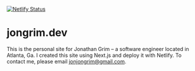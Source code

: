 [![Netlify Status](https://api.netlify.com/api/v1/badges/2513e9a6-cd83-4e99-b88a-607938057cb7/deploy-status)](https://app.netlify.com/sites/lucid-elion-455c8b/deploys)

# jongrim.dev

This is the personal site for Jonathan Grim – a software engineer located in Atlanta, Ga. I created this site using Next.js and deploy it with Netlify. To contact me, please email jonjongrim@gmail.com.
